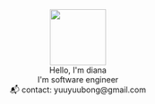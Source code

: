 <div id="header" align="center">
  <img src="https://media.giphy.com/media/G74LKP9zsfLInmz3H6/giphy.gif" width="100"/>
</div>


<div align = "center">
Hello, I'm diana <br/>
I'm software engineer <br/>
📬 contact: yuuyuubong@gmail.com<br/>
<br/>
 

